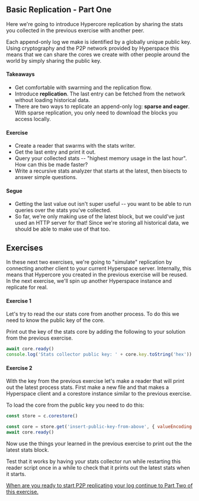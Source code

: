 ## Basic Replication - Part One
Here we're going to introduce Hypercore replication by sharing the stats you collected in the previous exercise with another peer.

Each append-only log we make is identified by a globally unique public key. Using cryptography and the P2P network provided by Hyperspace this means that we can share the cores we create with other people around the world by simply sharing the public key.

#### Takeaways
* Get comfortable with swarming and the replication flow.
* Introduce __replication__. The last entry can be fetched from the network without loading historical data.
* There are two ways to replicate an append-only log: __sparse and eager__. With sparse replication, you only need to download the blocks you access locally.

#### Exercise
* Create a reader that swarms with the stats writer.
* Get the last entry and print it out.
* Query your collected stats -- "highest memory usage in the last hour". How can this be made faster?
* Write a recursive stats analyzer that starts at the latest, then bisects to answer simple questions.

#### Segue
* Getting the last value out isn't super useful -- you want to be able to run queries over the stats you've collected.
* So far, we're only making use of the latest block, but we could've just used an HTTP server for that! Since we're storing all historical data, we should be able to make use of that too.

## Exercises
In these next two exercises, we're going to "simulate" replication by connecting another client to your current Hyperspace server. Internally, this means that Hypercore you created in the previous exercise will be reused. In the next exercise, we'll spin up another Hyperspace instance and replicate for real.

#### Exercise 1

Let's try to read the our stats core from another process. To do this we need to know the public key of the core.

Print out the key of the stats core by adding the following to your solution from the previous exercise.

```js
await core.ready()
console.log('Stats collector public key: ' + core.key.toString('hex'))
```

#### Exercise 2

With the key from the previous exercise let's make a reader that will print out the latest process stats.
First make a new file and that makes a Hyperspace client and a corestore instance similar to the previous exercise.

To load the core from the public key you need to do this:

```js
const store = c.corestore()

const core = store.get('insert-public-key-from-above', { valueEncoding: 'json' })
await core.ready()
```

Now use the things your learned in the previous exercise to print out the the latest stats block.

Test that it works by having your stats collector run while restarting this reader script once in a while
to check that it prints out the latest stats when it starts.

[When are you ready to start P2P replicating your log continue to Part Two of this exercise.](04b.md)
